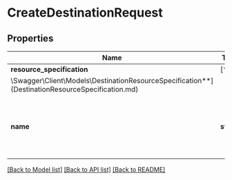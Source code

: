 # CreateDestinationRequest

## Properties

Name | Type | Description | Notes
------------ | ------------- | ------------- | -------------
**resource_specification** | [**
\Swagger\Client\Models\DestinationResourceSpecification**](DestinationResourceSpecification.md) |  |
**name** | **string** | A developer-defined name to help identify this destination. |

[[Back to Model list]](../../README.md#documentation-for-models) [[Back to API list]](../../README.md#documentation-for-api-endpoints) [[Back to README]](../../README.md)

